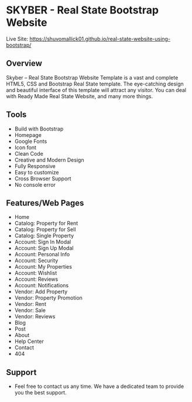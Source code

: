 # SKYBER - Real State Bootstrap Website

Live Site: https://shuvomallick01.github.io/real-state-website-using-bootstrap/

## Overview

Skyber – Real State Bootstrap Website Template is a vast and complete HTML5, CSS and Bootstrap Real State template. The eye-catching design and beautiful interface of this template will attract any visitor. You can deal with Ready Made Real State Website, and many more things.

## Tools

- Build with Bootstrap
- Homepage
- Google Fonts
- Icon font
- Clean Code
- Creative and Modern Design
- Fully Responsive
- Easy to customize
- Cross Browser Support
- No console error

## Features/Web Pages

- Home
- Catalog: Property for Rent
- Catalog: Property for Sell
- Catalog: Single Property
- Account: Sign In Modal
- Account: Sign Up Modal
- Account: Personal Info
- Account: Security
- Account: My Properties
- Account: Wishlist
- Account: Reviews
- Account: Notifications
- Vendor: Add Property
- Vendor: Property Promotion
- Vendor: Rent
- Vendor: Sale
- Vendor: Reviews
- Blog
- Post
- About
- Help Center
- Contact
- 404

## Support

- Feel free to contact us any time. We have a dedicated team to provide you the best support.
